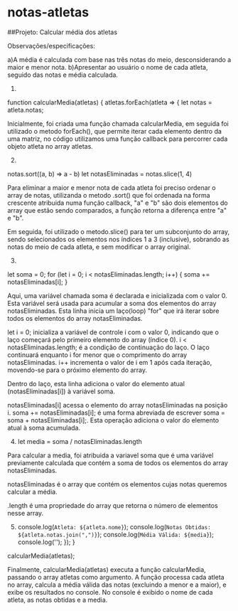 # notas-atletas

##Projeto: Calcular média dos atletas

Observações/especificações:

a)A média é calculada com base nas três notas do meio, desconsiderando a maior e menor nota.
b)Apresentar ao usuário o nome de cada atleta, seguido das notas e média calculada.


1.

function calcularMedia(atletas) {
  atletas.forEach(atleta => {
    let notas = atleta.notas;
    
Inicialmente, foi criada uma função chamada calcularMedia, em seguida foi utilizado o metodo forEach(), que permite iterar cada elemento dentro da uma matriz, no código utilizamos uma função callback para percorrer cada objeto atleta no array atletas.

2.

notas.sort((a, b) => a - b)
let notasEliminadas = notas.slice(1, 4)

Para eliminar a maior e menor nota de cada atleta foi preciso ordenar o array de notas, utilizanda o metodo .sort() que foi ordenada na forma crescente atribuida numa função callback, "a" e "b" são dois elementos do array que estão sendo comparados, a função retorna a diferença entre "a" e "b".

Em seguida, foi utilizado o metodo.slice() para ter um subconjunto do array, sendo selecionados os elementos nos índices 1 a 3 (inclusive), sobrando as notas do meio de cada atleta, e sem modificar o array original.

3.

let soma = 0;
    for (let i = 0; i < notasEliminadas.length; i++) {
      soma += notasEliminadas[i];
    }

Aqui, uma variável chamada soma é declarada e inicializada com o valor 0. Esta variável será usada para acumular a soma dos elementos do array notasEliminadas.
Esta linha inicia um laço(loop) "for" que irá iterar sobre todos os elementos do array notasEliminadas.

  let i = 0; inicializa a variável de controle i com o valor 0, indicando que o laço começará pelo primeiro elemento do array (índice 0).
  i < notasEliminadas.length; é a condição de continuação do laço. O laço continuará enquanto i for menor que o comprimento do array notasEliminadas.
  i++ incrementa o valor de i em 1 após cada iteração, movendo-se para o próximo elemento do array.

Dentro do laço, esta linha adiciona o valor do elemento atual (notasEliminadas[i]) à variável soma.

  notasEliminadas[i] acessa o elemento do array notasEliminadas na posição i.
  soma += notasEliminadas[i]; é uma forma abreviada de escrever soma = soma + notasEliminadas[i];.
  Esta operação adiciona o valor do elemento atual à soma acumulada.

4.
   let media = soma / notasEliminadas.length

  
Para calcular a media, foi atribuida a variavel soma que é uma variável previamente calculada que contém a soma de todos os elementos do array notasEliminadas.

notasEliminadas é o array que contém os elementos cujas notas queremos calcular a média.

.length é uma propriedade do array que retorna o número de elementos nesse array. 

5.
    console.log(`Atleta: ${atleta.nome}`);
    console.log(`Notas Obtidas: ${atleta.notas.join(",")}`);
    console.log(`Média Válida: ${media}`);
    console.log('');
  });
}

calcularMedia(atletas);

Finalmente, calcularMedia(atletas) executa a função calcularMedia, passando o array atletas como argumento.
A função processa cada atleta no array, calcula a média válida das notas (excluindo a menor e a maior), e exibe os resultados no console.
No console é exibido o nome de cada atleta, as notas obtidas e a media.

  


    


  
  
